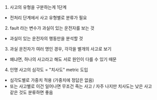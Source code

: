 1. 사고의 유형을 구분하는게 1단계
 - 전처리 단계에서 사고 유형별로 분류가 필요
 
2. fault 라는 변수가 과실이 있는 운전자를 보는 것
 - 과실이 있는 운전자의 행동만을 분석할 것
 
3. 과실 운전자가 여러 명인 경우, 각각을 별개의 사고로 보기
 - 왜냐면, 하나의 사고라고 해도 서로 원인이 다를 수 있기 때문
 
4. 인명 사고의 심각도 = "치사도" metric 도입
 - 심각도별로 가중치 적용 (가중치에 정답은 없음)
 - 또는 사고별로 이건 일어나면 무조건 죽는 사고 / 자주 나지만 치사도는 낮은 사고 같은 것도 분류하면 좋음
 
 
